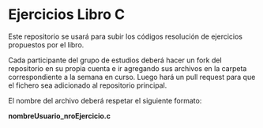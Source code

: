 Ejercicios Libro C
==================

Este repositorio se usará para subir los códigos resolución de ejercicios
propuestos por el libro.

Cada participante del grupo de estudios deberá hacer un fork del repositorio
en su propia cuenta e ir agregando sus archivos en la carpeta correspondiente
a la semana en curso. Luego hará un pull request para que el fichero sea
adicionado al repositorio principal.

El nombre del archivo deberá respetar el siguiente formato:

**nombreUsuario_nroEjercicio.c**


